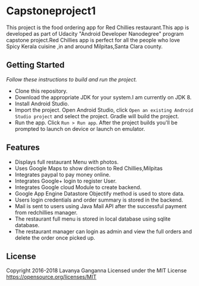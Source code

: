 # Capstoneproject1
This project is the food ordering app for Red Chillies restaurant.This app is developed as part of Udacity "Android Developer  Nanodegree" program capstone project.Red Chillies app is perfect for all the people who love Spicy Kerala cuisine ,in and around Milpitas,Santa Clara county.

## Getting Started
_Follow these instructions to build and run the project._
* Clone this repository.
* Download the appropriate JDK for your system.I am currently on JDK 8.
* Install Android Studio.
* Import the project. Open Android Studio, click `Open an existing Android Studio project` and select the project. Gradle will   build the project.
* Run the app. Click `Run > Run app`. After the project builds you'll be prompted to launch on device or launch on emulator.

## Features
* Displays full restaurant Menu with photos. 
* Uses Google Maps to show direction to Red Chillies,Milpitas 
* Integrates paypal to pay money online.
* Integrates Google+ login  to register User.
* Integrates Google cloud Module to create backend.
* Google App Engine Datastore Objectify method is used to store data.
* Users login credentials and order summary is stored in the backend.
* Mail is sent to users using Java Mail API after the successful payment from redchillies manager.
* The restaurant full menu is stored in local database using sqlite database.
* The restaurant manager can login as admin and view the full orders and delete the order once picked up.
## License
Copyright 2016-2018 Lavanya Ganganna
Licensed under the MIT License https://opensource.org/licenses/MIT
